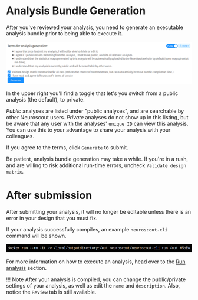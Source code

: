# Analysis Bundle Generation

After you've reviewed your analysis, you need to generate an executable analysis bundle prior to being able to execute it.

![Run](img/run.png)

In the upper right you'll find a toggle that let's you switch from a public analysis (the default), to private.

_Public_ analyses are listed under "public analyses", and are searchable by other Neuroscout users.
_Private_ analyses do not show up in this listing, but be aware that any user with the analyses' `unique ID` can view this analysis.
You can use this to your advantage to share your analysis with your colleagues.

If you agree to the terms, click `Generate` to submit.

Be patient, analysis bundle generation may take a while.
If you're in a rush, and are willing to risk additional run-time errors, uncheck `Validate design matrix`.

# After submission

After submitting your analysis, it will no longer be editable unless there is an error in your design that you must fix.

If your analysis successfully compiles, an example `neuroscout-cli` command will be shown.

![Run Command](img/run_command.png)

For more information on how to execute an analysis, head over to the [Run analysis](../cli/index.md) section.

!!! Note
    After your analysis is compiled, you can change the public/private settings of your analysis, as well as edit the `name` and `description`.
    Also, notice the `Review` tab is still available.
